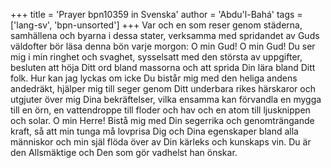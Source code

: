 +++
title = 'Prayer bpn10359 in Svenska'
author = 'Abdu'l-Bahá'
tags = ['lang-sv', 'bpn-unsorted']
+++
Var och en som reser genom städerna, samhällena och byarna i dessa stater, verksamma med spridandet av Guds väldofter bör läsa denna bön varje morgon:
O min Gud! O min Gud! Du ser mig i min ringhet och svaghet, sysselsatt med den största av uppgifter, besluten att höja Ditt ord bland massorna och att sprida Din lära bland Ditt folk. Hur kan jag lyckas om icke Du bistår mig med den heliga andens andedräkt, hjälper mig till seger genom Ditt underbara rikes härskaror och utgjuter över mig Dina bekräftelser, vilka ensamma kan förvandla en mygga till en örn, en vattendroppe till floder och hav och en atom till ljusknippen och solar. O min Herre! Bistå mig med Din segerrika och genomträngande kraft, så att min tunga må lovprisa Dig och Dina egenskaper bland alla människor och min själ flöda över av Din kärleks och kunskaps vin.
Du är den Allsmäktige och Den som gör vadhelst han önskar.

